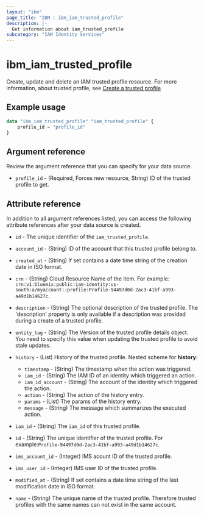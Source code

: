 ```yaml
---
layout: "ibm"
page_title: "IBM : ibm_iam_trusted_profile"
description: |-
  Get information about iam_trusted_profile
subcategory: "IAM Identity Services"
---
```


# ibm_iam_trusted_profile

Create, update and delete an IAM trusted profile resource. For more information, about trusted profile, see [Create a trusted profile](https://cloud.ibm.com/apidocs/iam-identity-token-api#create-profile)

## Example usage

```terraform
data "ibm_iam_trusted_profile" "iam_trusted_profile" {
	profile_id = "profile_id"
}
```

## Argument reference

Review the argument reference that you can specify for your data source.

* `profile_id` - (Required, Forces new resource, String) ID of the trusted profile to get.

## Attribute reference

In addition to all argument references listed, you can access the following attribute references after your data source is created.

* `id` - The unique identifier of the `iam_trusted_profile`.

* `account_id` - (String) ID of the account that this trusted profile belong to.

* `created_at` - (String) If set contains a date time string of the creation date in ISO format.

* `crn` - (String) Cloud Resource Name of the item. For example: `crn:v1:bluemix:public:iam-identity:us-south:a/myaccount::profile:Profile-94497d0d-2ac3-41bf-a993-a49d1b14627c`.

* `description` - (String) The optional description of the trusted profile. The 'description' property is only available if a description was provided during a create of a trusted profile.

* `entity_tag` - (String) The Version of the trusted profile details object. You need to specify this value when updating the trusted profile to avoid stale updates.

* `history` - (List) History of the trusted profile.
    Nested scheme for **history**:
	* `timestamp` - (String) The timestamp when the action was triggered.
	* `iam_id` - (String) The IAM ID of an identity which triggered an action.
	* `iam_id_account` - (String) The account of the identity which triggered the action.
	* `action` - (String) The action of the history entry.
	* `params` - (List) The params of the history entry.
	* `message` - (String) The message which summarizes the executed action.

* `iam_id` - (String) The `iam_id` of this trusted profile.

* `id` - (String) The unique identifier of the trusted profile. For example:`Profile-94497d0d-2ac3-41bf-a993-a49d1b14627c`.

* `ims_account_id` - (Integer) IMS acount ID of the trusted profile.

* `ims_user_id` - (Integer) IMS user ID of the trusted profile.

* `modified_at` - (String) If set contains a date time string of the last modification date in ISO format.

* `name` - (String) The unique name of the trusted profile. Therefore trusted profiles with the same names can not exist in the same account.